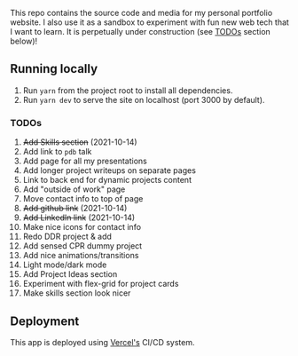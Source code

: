 This repo contains the source code and media for my personal portfolio website. I also use it as a sandbox to experiment with fun new web tech that I want to learn. It is perpetually under construction (see [TODOs](#TODOs) section below)!


## Running locally

1. Run `yarn` from the project root to install all dependencies.
2. Run `yarn dev` to serve the site on localhost (port 3000 by default).

### TODOs
1. ~~Add Skills section~~ (2021-10-14)
2. Add link to `pdb` talk
3. Add page for all my presentations
4. Add longer project writeups on separate pages
5. Link to back end for dynamic projects content
6. Add "outside of work" page
7. Move contact info to top of page
8. ~~Add github link~~ (2021-10-14)
9. ~~Add LinkedIn link~~ (2021-10-14)
10. Make nice icons for contact info
11. Redo DDR project & add
12. Add sensed CPR dummy project
13. Add nice animations/transitions 
14. Light mode/dark mode
15. Add Project Ideas section
16. Experiment with flex-grid for project cards
17. Make skills section look nicer

## Deployment

This app is deployed using [Vercel's](www.vercel.com) CI/CD system. 
